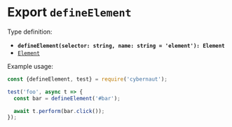 # Export `defineElement`

Type definition:

* **`defineElement(selector: string, name: string = 'element'): Element`**
* [`Element`](../interfaces/element.md)

Example usage:

```js
const {defineElement, test} = require('cybernaut');

test('foo', async t => {
  const bar = defineElement('#bar');

  await t.perform(bar.click());
});
```
